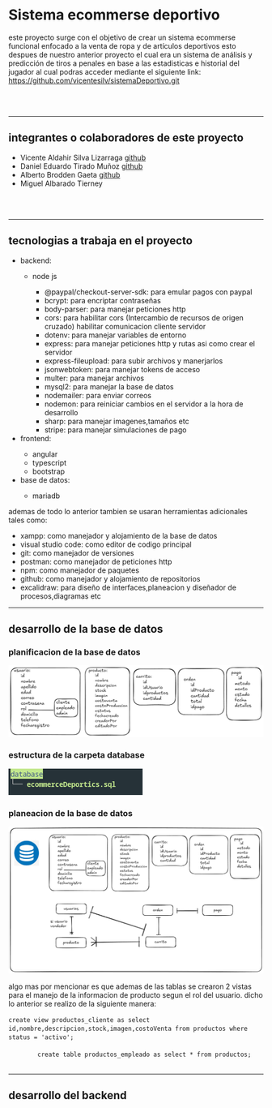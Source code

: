 <!DOCTYPE html>
<html >
<body>
    <h1>Sistema ecommerse deportivo</h1>
    <p>este proyecto surge con el objetivo de crear un sistema ecommerse funcional enfocado a la venta de ropa y de artículos deportivos esto despues de nuestro anterior proyecto el cual era un sistema de análisis y predicción de tiros a penales en base a las estadisticas e historial del jugador al cual podras acceder mediante el siguiente link: <br><a href="https://github.com/vicentesilv/sistemaDeportivo.git">https://github.com/vicentesilv/sistemaDeportivo.git</a></p><br><br>
    <hr>
    <h2>integrantes o colaboradores de este proyecto</h2>
    <ul>
        <li>Vicente Aldahir Silva Lizarraga <a href="https://github.com/vicentesilv">github</a></li>
        <li>Daniel Eduardo Tirado Muñoz <a href="https://github.com/danieltiradom">github</a></li>
        <li>Alberto Brodden Gaeta <a href="https://github.com/broddenga">github</a></li>
        <li>Miguel Albarado Tierney</li>
    </ul><br><br>
    <hr>
    <h2>tecnologias a trabaja en el proyecto</h2>
    <ul>
        <li>backend:</li>
            <ul>
                <li>node js</li>
                <ul>
                        <li>@paypal/checkout-server-sdk: para emular pagos con paypal</li>
                        <li>bcrypt: para encriptar contraseñas</li>
                        <li>body-parser: para manejar peticiones http</li>
                        <li>cors: para habilitar cors (Intercambio de recursos de origen cruzado) habilitar comunicacion cliente servidor</li>
                        <li>dotenv: para manejar variables de entorno</li>
                        <li>express: para manejar peticiones http y rutas asi como crear el servidor</li>
                        <li>express-fileupload: para subir archivos y manerjarlos</li>
                        <li>jsonwebtoken: para manejar tokens de acceso</li>
                        <li>multer: para manejar archivos</li>
                        <li>mysql2: para manejar la base de datos</li>
                        <li>nodemailer: para enviar correos</li>
                        <li>nodemon: para reiniciar cambios en el servidor a la hora de desarrollo</li>
                        <li>sharp: para manejar imagenes,tamaños etc</li>
                        <li>stripe: para manejar simulaciones de pago</li>
                </ul>
            </ul>
        <li>frontend:</li>
            <ul>
                <li>angular</li>
                <li>typescript</li>
                <li>bootstrap</li>
            </ul>
        <li>base de datos:</li>
        <ul>
            <li>mariadb</li>
        </ul>
    </ul>
    <p>ademas de todo lo anterior tambien se usaran herramientas adicionales tales como: <br>
    <ul>
        <li>xampp: como manejador y alojamiento de la base de datos</li>
        <li>visual studio code: como editor de codigo principal</li>
        <li>git: como manejador de versiones</li>
        <li>postman: como manejador de peticiones http</li>
        <li>npm: como manejador de paquetes</li>
        <li>github: como manejador y alojamiento de repositorios</li>
        <li>excalidraw: para diseño de interfaces,planeacion y diseñador de procesos,diagramas etc</li>
    </ul>
    </p>
    <hr>
    <h2>desarrollo de la base de datos</h2>
    <h3>planificacion de la base de datos</h3>
    <img src="imagenes_documentacion/planeacion_db.png" alt="">
    <h3>estructura de la carpeta database</h3>
    <img src="imagenes_documentacion/estucdb.png" alt="">
    <h3>planeacion de la base de datos</h3>
    <img src="imagenes_documentacion/planificacion_db.png" alt="">
    <p>algo mas por mencionar es que ademas de las tablas se crearon 2 vistas para el manejo de la informacion de producto segun el rol del usuario. dicho lo anterior se realizo de la siguiente manera:</p>
    <code>create view productos_cliente as select id,nombre,descripcion,stock,imagen,costoVenta from productos where status = 'activo'; <br>
        create table productos_empleado as select * from productos;</code>
        <br><br>
        <hr>
        <h2>desarrollo del backend</h2>
</body>
</html>